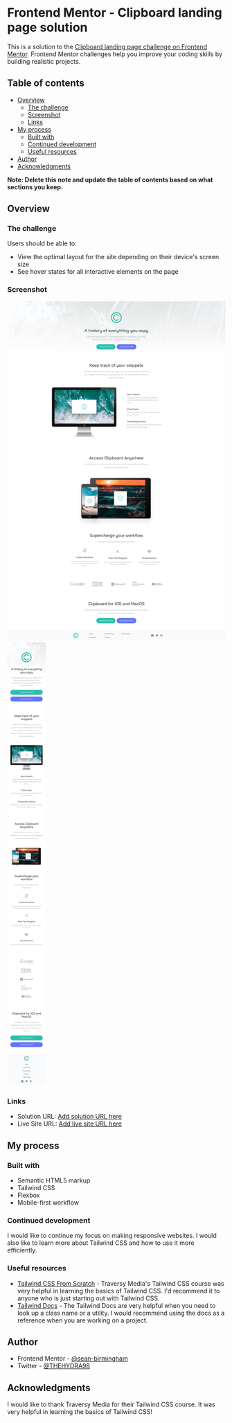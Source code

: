 # Frontend Mentor - Clipboard landing page solution

This is a solution to the [Clipboard landing page challenge on Frontend Mentor](https://www.frontendmentor.io/challenges/clipboard-landing-page-5cc9bccd6c4c91111378ecb9). Frontend Mentor challenges help you improve your coding skills by building realistic projects.

## Table of contents

- [Overview](#overview)
  - [The challenge](#the-challenge)
  - [Screenshot](#screenshot)
  - [Links](#links)
- [My process](#my-process)
  - [Built with](#built-with)
  - [Continued development](#continued-development)
  - [Useful resources](#useful-resources)
- [Author](#author)
- [Acknowledgments](#acknowledgments)

**Note: Delete this note and update the table of contents based on what sections you keep.**

## Overview

### The challenge

Users should be able to:

- View the optimal layout for the site depending on their device's screen size
- See hover states for all interactive elements on the page

### Screenshot

![](./images/desktop.jpeg)
![](./images/mobile.jpeg)

### Links

- Solution URL: [Add solution URL here](https://your-solution-url.com)
- Live Site URL: [Add live site URL here](https://your-live-site-url.com)

## My process

### Built with

- Semantic HTML5 markup
- Tailwind CSS
- Flexbox
- Mobile-first workflow

### Continued development

I would like to continue my focus on making responsive websites. I would also like to learn more about Tailwind CSS and how to use it more efficiently.

### Useful resources

- [Tailwind CSS From Scratch](https://www.traversymedia.com/tailwind-css-course) - Traversy Media's Tailwind CSS course was very helpful in learning the basics of Tailwind CSS. I'd recommend it to anyone who is just starting out with Tailwind CSS.
- [Tailwind Docs](https://tailwindcss.com) - The Tailwind Docs are very helpful when you need to look up a class name or a utility. I would recommend using the docs as a reference when you are working on a project.

## Author

- Frontend Mentor - [@sean-birmingham](https://www.frontendmentor.io/profile/sean-birmingham)
- Twitter - [@THEHYDRA98](https://www.twitter.com/thehydra98)

## Acknowledgments

I would like to thank Traversy Media for their Tailwind CSS course. It was very helpful in learning the basics of Tailwind CSS!
